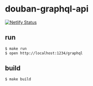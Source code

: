 # douban-graphql-api

[![Netlify Status](https://api.netlify.com/api/v1/badges/bd262336-d28c-407e-b492-5703bd87848d/deploy-status)](https://app.netlify.com/sites/douban-api/deploys)

## run

```bash
$ make run
$ open http://localhost:1234/graphql
```

## build

```bash
$ make build
```